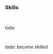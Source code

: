 <!-- no index -->

### Skills

<br>

todo

<br>

*todo: become skilled*
<!-- LAST EDITED 1700194053 LAST EDITED-->